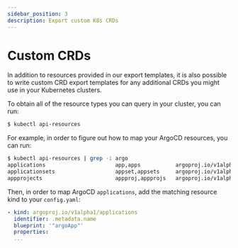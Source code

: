 ```yaml
---
sidebar_position: 3
description: Export custom K8s CRDs
---
```


# Custom CRDs

In addition to resources provided in our export templates, it is also possible to write custom CRD export templates for any additional CRDs you might use in your Kubernetes clusters.

To obtain all of the resource types you can query in your cluster, you can run:

```bash showLineNumbers
$ kubectl api-resources
```

For example, in order to figure out how to map your ArgoCD resources, you can run:

```bash showLineNumbers
$ kubectl api-resources | grep -i argo
applications                      app,apps           argoproj.io/v1alpha1                   true         Application
applicationsets                   appset,appsets     argoproj.io/v1alpha1                   true         ApplicationSet
appprojects                       appproj,appprojs   argoproj.io/v1alpha1                   true         AppProject
```

Then, in order to map ArgoCD `applications`, add the matching resource kind to your `config.yaml`:

```yaml
- kind: argoproj.io/v1alpha1/applications
  identifier: .metadata.name
  blueprint: '"argoApp"'
  properties:
  ...
```
